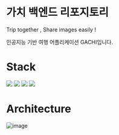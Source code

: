 # 가치 백엔드 리포지토리
Trip together , Share images easily ! 

인공지능 기반 여행 어플리케이션 GACHI입니다.

# Stack
<p>
  <img src="https://img.shields.io/badge/django-blue?style=for-the-badge&logo=django&logoColor=white">
  <img src="https://img.shields.io/badge/postgresql-4169E1?style=for-the-badge&logo=postgresql&logoColor=white">
  <img src="https://img.shields.io/badge/nginx-009639?style=for-the-badge&logo=nginx&logoColor=white">
  <img src="https://img.shields.io/badge/docker-2496ED?style=for-the-badge&logo=docker&logoColor=white">
  
</p>

# Architecture
![image](https://github.com/TeamGachi/gachi_backend/assets/81519350/fd6f7547-f060-43db-8721-2ad5a1e036ba)



